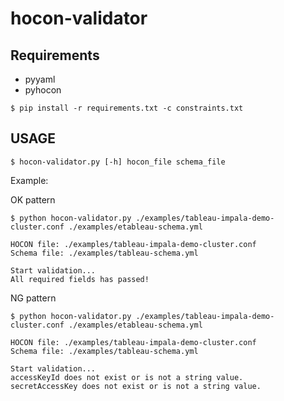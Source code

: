 # hocon-validator

## Requirements

- pyyaml
- pyhocon

```
$ pip install -r requirements.txt -c constraints.txt
```

## USAGE

```
$ hocon-validator.py [-h] hocon_file schema_file
```

Example:

OK pattern

```
$ python hocon-validator.py ./examples/tableau-impala-demo-cluster.conf ./examples/etableau-schema.yml

HOCON file: ./examples/tableau-impala-demo-cluster.conf
Schema file: ./examples/tableau-schema.yml

Start validation...
All required fields has passed!
```

NG pattern

```
$ python hocon-validator.py ./examples/tableau-impala-demo-cluster.conf ./examples/etableau-schema.yml

HOCON file: ./examples/tableau-impala-demo-cluster.conf
Schema file: ./examples/tableau-schema.yml

Start validation...
accessKeyId does not exist or is not a string value.
secretAccessKey does not exist or is not a string value.
```

